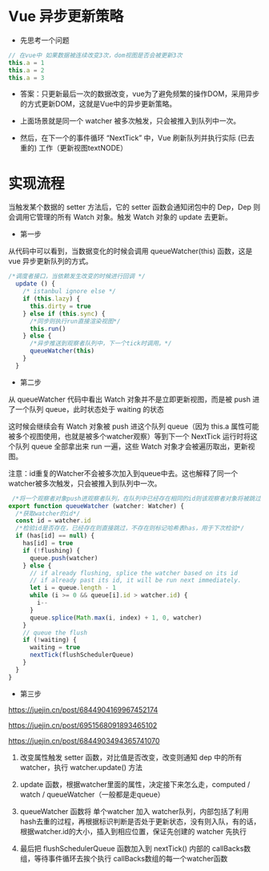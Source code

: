 # Vue 异步更新策略


- 先思考一个问题
```js
// 在vue中 如果数据被连续改变3次，dom视图是否会被更新3次
this.a = 1
this.a = 2
this.a = 3
```
- 答案：只更新最后一次的数据改变，vue为了避免频繁的操作DOM，采用异步的方式更新DOM，这就是Vue中的异步更新策略。

- 上面场景就是同一个 watcher 被多次触发，只会被推入到队列中一次。

- 然后，在下一个的事件循环 “NextTick” 中，Vue 刷新队列并执行实际 (已去重的) 工作（更新视图textNODE）

# 实现流程

当触发某个数据的 setter 方法后，它的 setter 函数会通知闭包中的 Dep，Dep 则会调用它管理的所有 Watch 对象。触发 Watch 对象的 update 去更新。



- 第一步

从代码中可以看到，当数据变化的时候会调用 queueWatcher(this) 函数，这是 vue 异步更新队列的方式。

```js
/*调度者接口，当依赖发生改变的时候进行回调 */
  update () {
    /* istanbul ignore else */
    if (this.lazy) {
      this.dirty = true
    } else if (this.sync) {
      /*同步则执行run直接渲染视图*/
      this.run()
    } else {
      /*异步推送到观察者队列中，下一个tick时调用。*/
      queueWatcher(this)
    }
  }
```


- 第二步

从 queueWatcher 代码中看出 Watch 对象并不是立即更新视图，而是被 push 进了一个队列 queue，此时状态处于 waiting 的状态

这时候会继续会有 Watch 对象被 push 进这个队列 queue（因为 this.a 属性可能被多个视图使用，也就是被多个watcher观察）等到下一个 NextTick 运行时将这个队列 queue 全部拿出来 run 一遍，这些 Watch 对象才会被遍历取出，更新视图。

注意：id重复的Watcher不会被多次加入到queue中去。这也解释了同一个watcher被多次触发，只会被推入到队列中一次。
```js
 /*将一个观察者对象push进观察者队列，在队列中已经存在相同的id则该观察者对象将被跳过，除非它是在队列被刷新时推送*/
export function queueWatcher (watcher: Watcher) {
  /*获取watcher的id*/
  const id = watcher.id
  /*检验id是否存在，已经存在则直接跳过，不存在则标记哈希表has，用于下次检验*/
  if (has[id] == null) {
    has[id] = true
    if (!flushing) {
      queue.push(watcher)
    } else {
      // if already flushing, splice the watcher based on its id
      // if already past its id, it will be run next immediately.
      let i = queue.length - 1
      while (i >= 0 && queue[i].id > watcher.id) {
        i--
      }
      queue.splice(Math.max(i, index) + 1, 0, watcher)
    }
    // queue the flush
    if (!waiting) {
      waiting = true
      nextTick(flushSchedulerQueue)
    }
  }
}
```

- 第三步


https://juejin.cn/post/6844904169967452174

https://juejin.cn/post/6951568091893465102

https://juejin.cn/post/6844903494365741070





1. 改变属性触发 setter 函数，对比值是否改变，改变则通知 dep 中的所有 watcher，执行 watcher.update() 方法

2. update 函数，根据watcher里面的属性，决定接下来怎么走，computed / watch / queueWatcher（一般都是走queue）

3. queueWatcher 函数将 单个watcher 加入 watcher队列，内部包括了利用hash去重的过程，再根据标识判断是否处于更新状态，没有则入队，有的话，根据watcher.id的大小，插入到相应位置，保证先创建的 watcher 先执行

4. 最后把 flushSchedulerQueue 函数加入到 nextTick() 内部的 callBacks数组，等待事件循环去挨个执行 callBacks数组的每一个watcher函数